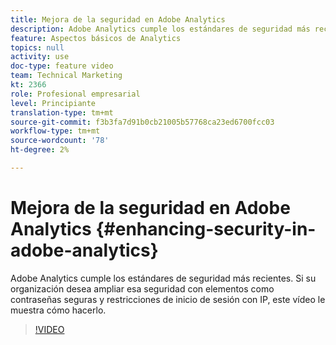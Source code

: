 ```yaml
---
title: Mejora de la seguridad en Adobe Analytics
description: Adobe Analytics cumple los estándares de seguridad más recientes. Si su organización desea ampliar esa seguridad con elementos como contraseñas seguras y restricciones de inicio de sesión con IP, este vídeo le mostrará cómo hacerlo.
feature: Aspectos básicos de Analytics
topics: null
activity: use
doc-type: feature video
team: Technical Marketing
kt: 2366
role: Profesional empresarial
level: Principiante
translation-type: tm+mt
source-git-commit: f3b3fa7d91b0cb21005b57768ca23ed6700fcc03
workflow-type: tm+mt
source-wordcount: '78'
ht-degree: 2%

---
```



# Mejora de la seguridad en Adobe Analytics {#enhancing-security-in-adobe-analytics}

Adobe Analytics cumple los estándares de seguridad más recientes. Si su organización desea ampliar esa seguridad con elementos como contraseñas seguras y restricciones de inicio de sesión con IP, este vídeo le muestra cómo hacerlo.

>[!VIDEO](https://video.tv.adobe.com/v/25458/?quality=12)
